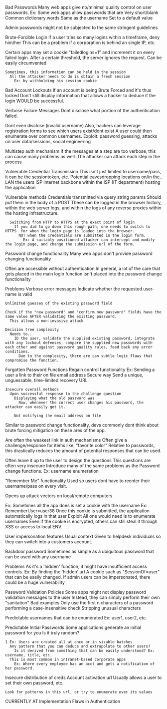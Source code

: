 Bad Passwords
  Many web apps give no/minimal quality control on user passwords.
    Ex: Some web apps allow passwords that are
      Very short/blank
      Common dictionary words
      Same as the username
      Set to a default value

  Admin passwords might not be subjected to the same stringent guidelines

Brute-Forcible Login
  If a user tries so many logins within a timeframe, deny him/her
    This can be a problem if a corporation is behind an single IP, etc.

  Certain apps may set a cookie "failedlogins=1" and increment it on every failed login.
    After a certain threshold, the server ignores the request.
      Can be easily circumvented

    Sometimes, this information can be held in the session
      All the attacker needs to do is obtain a fresh session
        Ex: by withholding his session cookie

Bad Account Lockouts
  If an account is being Brute Forced and it's thus locked
    Don't still display information that allows a hacker to deduce if the login WOULD be successful.

Verbose Failure Messages
  Dont disclose what portion of the authentication failed.

  Dont even disclose (invalid username)
    Also, hackers can leverage registration forms to see which users exist/dont exist
    A user could then enumerate over common usernames.
    Exploit: password guessing, attacks on user data/sessions, social engineering

  Multistep auth mechanism
    If the messages at a step are too verbose, this can cause many problems as well.
      The attacker can attack each step in the process

Vulnerable Credential Transmission
  This isn't just limited to username/pass, it can be the sessiontoken, etc.
  Potential eavesdropping locations
    on/in the..
      LAN
      the users ISP
      internet backbone
      within the ISP (IT department) hosting the application

  Vulnerable methods
    Credentials transmitted via query string params
      Should put them in the body of a POST
      These can be logged in the browser history, within the web server logs, and within the logs of any reverse proxies within the hosting infrastructure.

      Switching from HTTP to HTTPS at the exact point of login
        If you did to go down this rough path, one needs to switch to HTTPS  for when the login page is loaded into the browser.
          NOT when the credentials are submitted in the login form.
            Ex: A suitably positioned attacker can intercept and modify the login page, and change the submission url of the form.

Password change functionality
  Many web apps don't provide password changing functionality

  Often are accessible without authentication
    In general, a lot of the care that gets placed in the main login function isn't placed into the password change functionality

  Problems
    Verbose error messages
      Indicate whether the requested user-name is valid

    Unlimited guesses of the existing password field

    Check if the "new password" and "confirm new password" fields have the same value AFTER validating the existing password.
      This allows a non-invasive attack

    Decision tree complexity
      Needs to..
        ID the user, validate the supplied existing password, integrate with any lockout defenses, compare the supplied new passwords with each other and against password quality rules, feed back any error conditions.
          Due to the complexity, there are can subtle logic flaws that compromise the function.

Forgotten Password Functions
  Regain control functionality
    Ex: Sending a user a link to their on file email address
      Secure way
        Send a unique, unguessable, time-limited recovery URL

    Insecure overall methods
      Upon successful response to the challenge question
        Displaying what the old password was
          Now, whenever the correct user changes his password, the attacker can easily get it.

        Not notifying the email address on file

  Similar to password change functionality, devs commonly dont think about brute forcing mitigation on these ares of the app.

  Are often the weakest link in auth mechanisms
    Often give a challenge/response for items like, "favorite color"
      Relative to passwords, this drastically reduces the amount of potential responses that can be used.

  Often leave it up to the user to design the questions
    This questions are often very insecure
  Introduce many of the same problems as the Password change functions.
    Ex: username enumeration

"Remember Me" functionality
  Used so users dont have to reenter their username/pass on every visit.

  Opens up attack vectors on local/remote computers

  Ex:
    Sometimes all the app does is set a cookie with the username
      Ex: RememberUser=user38
        Once this cookie is submitted, the application automatically logs in that user
          Exploit
            All one would need is to 
            enumerate usernames
      Even if the cookie is encrypted, others can still steal it through XSS or access to local ENV.

User impersonation features
  Usual context
    Given to helpdesk individuals so they can switch into a customers account.

  Backdoor password
    Sometimes as simple as a ubiquitous password that can be used with any username

  Problems
    As it's a 'hidden' function, it might have insufficient access controls.
      Ex:
       By finding the 'hidden' url
       A cookie such as "SessionOf=user" that can be easily changed.
    If admin users can be impersonated, there could be a huge vulnerability

Password Validation Policies
  Some apps might not display password validation messages to the user
    Instead, they can simply perform their own "sanitation"
      Bad examples
        Only use the first n characters of a password
        performing a case-insensitive check
        Stripping unusual characters

Predictable usernames that can be enumerated
  Ex: user1, user2, etc.

Predictable Initial Passwords
  Some applications generate an initial password for you
    Is it truly random?

    1 Ex: Users are created all at once or in sizable batches
      Any pattern that you can deduce and extrapolate to other users?
        Is it derived from something that can be easily understood? Ex: username, title, etc.
      This is most common in intranet-based corporate apps
        Ex: Where every employee has an acct and gets a notification of her password.

Insecure distribution of creds
  Account activation url
    Usually allows a user to set their own password, etc.

    Look for patterns in this url, or try to enumerate over its values

CURRENTLY AT
  Implementation Flaws in Authentication






























